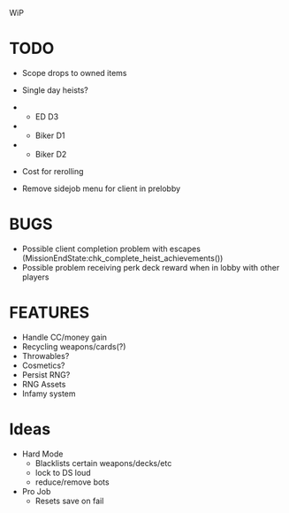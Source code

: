 WiP

# TODO

- Scope drops to owned items
- Single day heists?
- - ED D3
- - Biker D1
- - Biker D2

- Cost for rerolling
- Remove sidejob menu for client in prelobby

# BUGS

- Possible client completion problem with escapes (MissionEndState:chk_complete_heist_achievements())
- Possible problem receiving perk deck reward when in lobby with other players

# FEATURES

- Handle CC/money gain
- Recycling weapons/cards(?)
- Throwables?
- Cosmetics?
- Persist RNG?
- RNG Assets
- Infamy system

# Ideas

- Hard Mode
  - Blacklists certain weapons/decks/etc
  - lock to DS loud
  - reduce/remove bots
- Pro Job
  - Resets save on fail
